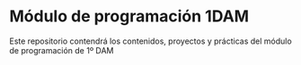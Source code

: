 # Módulo de programación 1DAM

Este repositorio contendrá los contenidos, proyectos y prácticas del módulo de programación de 1º DAM
